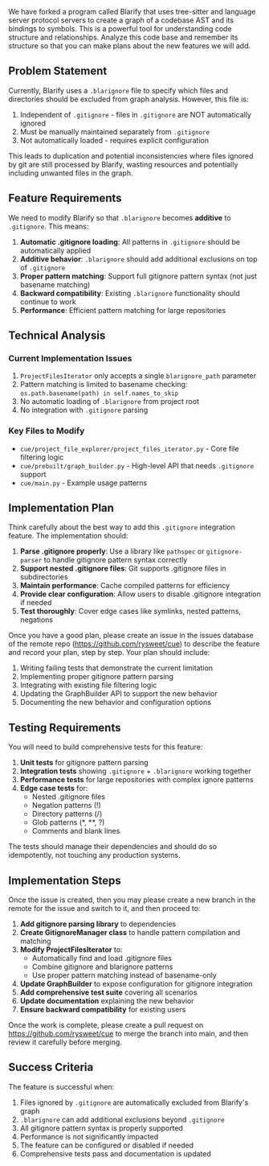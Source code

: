 We have forked a program called Blarify that uses tree-sitter and language server protocol servers to create a graph of a codebase AST and its bindings to symbols. This is a powerful tool for understanding code structure and relationships. Analyze this code base and remember its structure so that you can make plans about the new features we will add.

## Problem Statement

Currently, Blarify uses a `.blarignore` file to specify which files and directories should be excluded from graph analysis. However, this file is:
1. Independent of `.gitignore` - files in `.gitignore` are NOT automatically ignored
2. Must be manually maintained separately from `.gitignore`
3. Not automatically loaded - requires explicit configuration

This leads to duplication and potential inconsistencies where files ignored by git are still processed by Blarify, wasting resources and potentially including unwanted files in the graph.

## Feature Requirements

We need to modify Blarify so that `.blarignore` becomes **additive** to `.gitignore`. This means:

1. **Automatic .gitignore loading**: All patterns in `.gitignore` should be automatically applied
2. **Additive behavior**: `.blarignore` should add additional exclusions on top of `.gitignore`
3. **Proper pattern matching**: Support full gitignore pattern syntax (not just basename matching)
4. **Backward compatibility**: Existing `.blarignore` functionality should continue to work
5. **Performance**: Efficient pattern matching for large repositories

## Technical Analysis

### Current Implementation Issues

1. `ProjectFilesIterator` only accepts a single `blarignore_path` parameter
2. Pattern matching is limited to basename checking: `os.path.basename(path) in self.names_to_skip`
3. No automatic loading of `.blarignore` from project root
4. No integration with `.gitignore` parsing

### Key Files to Modify

- `cue/project_file_explorer/project_files_iterator.py` - Core file filtering logic
- `cue/prebuilt/graph_builder.py` - High-level API that needs `.gitignore` support
- `cue/main.py` - Example usage patterns

## Implementation Plan

Think carefully about the best way to add this `.gitignore` integration feature. The implementation should:

1. **Parse .gitignore properly**: Use a library like `pathspec` or `gitignore-parser` to handle gitignore pattern syntax correctly
2. **Support nested .gitignore files**: Git supports .gitignore files in subdirectories
3. **Maintain performance**: Cache compiled patterns for efficiency
4. **Provide clear configuration**: Allow users to disable .gitignore integration if needed
5. **Test thoroughly**: Cover edge cases like symlinks, nested patterns, negations

Once you have a good plan, please create an issue in the issues database of the remote repo (https://github.com/rysweet/cue) to describe the feature and record your plan, step by step. Your plan should include:

1. Writing failing tests that demonstrate the current limitation
2. Implementing proper gitignore pattern parsing
3. Integrating with existing file filtering logic
4. Updating the GraphBuilder API to support the new behavior
5. Documenting the new behavior and configuration options

## Testing Requirements

You will need to build comprehensive tests for this feature:

1. **Unit tests** for gitignore pattern parsing
2. **Integration tests** showing `.gitignore` + `.blarignore` working together
3. **Performance tests** for large repositories with complex ignore patterns
4. **Edge case tests** for:
   - Nested .gitignore files
   - Negation patterns (!)
   - Directory patterns (/)
   - Glob patterns (*, **, ?)
   - Comments and blank lines

The tests should manage their dependencies and should do so idempotently, not touching any production systems.

## Implementation Steps

Once the issue is created, then you may please create a new branch in the remote for the issue and switch to it, and then proceed to:

1. **Add gitignore parsing library** to dependencies
2. **Create GitignoreManager class** to handle pattern compilation and matching
3. **Modify ProjectFilesIterator** to:
   - Automatically find and load .gitignore files
   - Combine gitignore and blarignore patterns
   - Use proper pattern matching instead of basename-only
4. **Update GraphBuilder** to expose configuration for gitignore integration
5. **Add comprehensive test suite** covering all scenarios
6. **Update documentation** explaining the new behavior
7. **Ensure backward compatibility** for existing users

Once the work is complete, please create a pull request on https://github.com/rysweet/cue to merge the branch into main, and then review it carefully before merging.

## Success Criteria

The feature is successful when:
1. Files ignored by `.gitignore` are automatically excluded from Blarify's graph
2. `.blarignore` can add additional exclusions beyond `.gitignore`
3. All gitignore pattern syntax is properly supported
4. Performance is not significantly impacted
5. The feature can be configured or disabled if needed
6. Comprehensive tests pass and documentation is updated